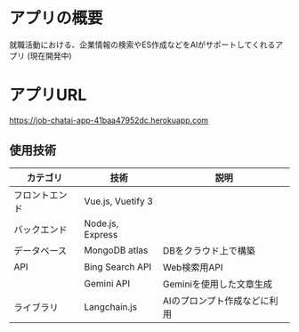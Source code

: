 # アプリの概要
就職活動における、企業情報の検索やES作成などをAIがサポートしてくれるアプリ (現在開発中)

# アプリURL
https://job-chatai-app-41baa47952dc.herokuapp.com

## 使用技術
| **カテゴリ**     | **技術**             | **説明** |
|------------------|----------------------|----------|
| フロントエンド   | Vue.js, Vuetify 3         | |
| バックエンド     | Node.js, Express              | |
| データベース     | MongoDB atlas             | DBをクラウド上で構築 |
|       API    | Bing Search API      | Web検索用API |
|        | Gemini API           | Geminiを使用した文章生成 |
| ライブラリ     | Langchain.js  | AIのプロンプト作成などに利用 |
